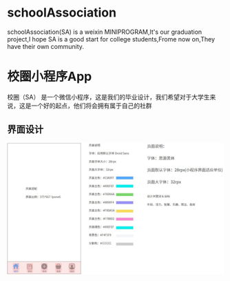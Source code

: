 # schoolAssociation
schoolAssociation(SA) is a weixin MINIPROGRAM,It's our graduation project,I hope SA is a good start for college students,Frome now on,They have their own community.

# 校圈小程序App
校圈（SA） 是一个微信小程序，这是我们的毕业设计，我们希望对于大学生来说，这是一个好的起点，他们将会拥有属于自己的社群

## 界面设计

![界面设计说明](https://github.com/December8/schoolAssociation/blob/master/doc/1.jpg "界面设计说明")
